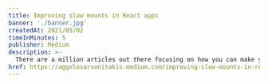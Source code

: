 ```yaml
---
title: Improving slow mounts in React apps
banner: './banner.jpg'
createdAt: 2021/05/02
timeInMinutes: 5
publisher: Medium
description: >-
  There are a million articles out there focusing on how you can make your app faster by removing unnecessary re-renders & preventing unneeded component updates , but none of them talks about the one necessary render: the initial mount."
href: https://aggelosarvanitakis.medium.com/improving-slow-mounts-in-react-apps-cff5117696dc
---
```


